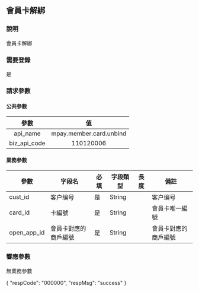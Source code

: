## 會員卡解綁

### 說明

會員卡解綁

### 需要登錄

是

### 請求參數

#### 公共參數

|     參數     |           值            |
| :----------: | :---------------------: |
|   api_name   | mpay.member.card.unbind |
| biz_api_code |        110120006        |

#### 業務參數

| 參數    | 字段名               | 必填 | 字段類型 | 長度 | 備註                 |
| ------- | -------------------- | ---- | -------- | ---- | -------------------- |
| cust_id | 客户编号             | 是   | String   |      | 客户编号             |
| card_id | 卡編號             | 是   | String   |      | 會員卡唯一編號             |
| open_app_id  | 會員卡對應的商戶編號 | 是   | String   |      | 會員卡對應的商戶編號 |

### 響應參數

無業務參數

{
	"respCode": "000000",
	"respMsg": "success"
}